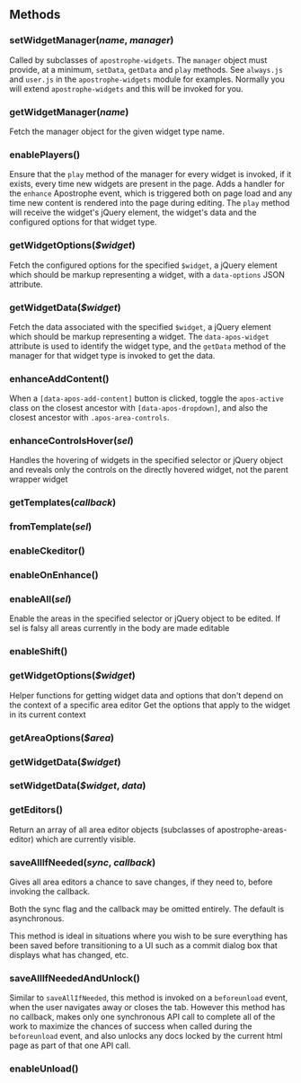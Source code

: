 
## Methods
### setWidgetManager(*name*, *manager*)
Called by subclasses of `apostrophe-widgets`. The `manager`
object must provide, at a minimum, `setData`, `getData` and
`play` methods. See `always.js` and `user.js` in the
`apostrophe-widgets` module for examples. Normally you
will extend `apostrophe-widgets` and this will be invoked
for you.
### getWidgetManager(*name*)
Fetch the manager object for the given widget type name.
### enablePlayers()
Ensure that the `play` method of the manager for every
widget is invoked, if it exists, every time new widgets are
present in the page. Adds a handler for the `enhance`
Apostrophe event, which is triggered both on page load and
any time new content is rendered into the page during editing.
The `play` method will receive the widget's jQuery element,
the widget's data and the configured options for that
widget type.
### getWidgetOptions(*$widget*)
Fetch the configured options for the specified
`$widget`, a jQuery element which should be markup representing
a widget, with a `data-options` JSON attribute.
### getWidgetData(*$widget*)
Fetch the data associated with the specified `$widget`,
a jQuery element which should be markup representing a
widget. The `data-apos-widget` attribute is used to identify
the widget type, and the `getData` method of the manager for
that widget type is invoked to get the data.
### enhanceAddContent()
When a `[data-apos-add-content]` button is clicked, toggle the `apos-active` class
on the closest ancestor with `[data-apos-dropdown]`, and also the closest
ancestor with `.apos-area-controls`.
### enhanceControlsHover(*sel*)
Handles the hovering of widgets in the specified selector or jQuery object
and reveals only the controls on the directly hovered widget, not the parent wrapper widget
### getTemplates(*callback*)

### fromTemplate(*sel*)

### enableCkeditor()

### enableOnEnhance()

### enableAll(*sel*)
Enable the areas in the specified selector or jQuery object to be edited.
If sel is falsy all areas currently in the body are made editable
### enableShift()

### getWidgetOptions(*$widget*)
Helper functions for getting widget data and options that don't depend
on the context of a specific area editor
Get the options that apply to the widget in its current context
### getAreaOptions(*$area*)

### getWidgetData(*$widget*)

### setWidgetData(*$widget*, *data*)

### getEditors()
Return an array of all area editor objects
(subclasses of apostrophe-areas-editor) which
are currently visible.
### saveAllIfNeeded(*sync*, *callback*)
Gives all area editors a chance to save changes,
if they need to, before invoking the callback.

Both the sync flag and the callback may be
omitted entirely. The default is asynchronous.

This method is ideal in situations where
you wish to be sure everything has been saved
before transitioning to a UI such as a commit dialog box
that displays what has changed, etc.
### saveAllIfNeededAndUnlock()
Similar to `saveAllIfNeeded`, this method is
invoked on a `beforeunload` event, when the user
navigates away or closes the tab. However this method
has no callback, makes only one synchronous API call
to complete all of the work to maximize
the chances of success when called during the
`beforeunload` event, and also unlocks any docs locked
by the current html page as part of that one API call.
### enableUnload()

